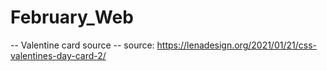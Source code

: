 # February_Web

-- Valentine card source --
source: https://lenadesign.org/2021/01/21/css-valentines-day-card-2/
